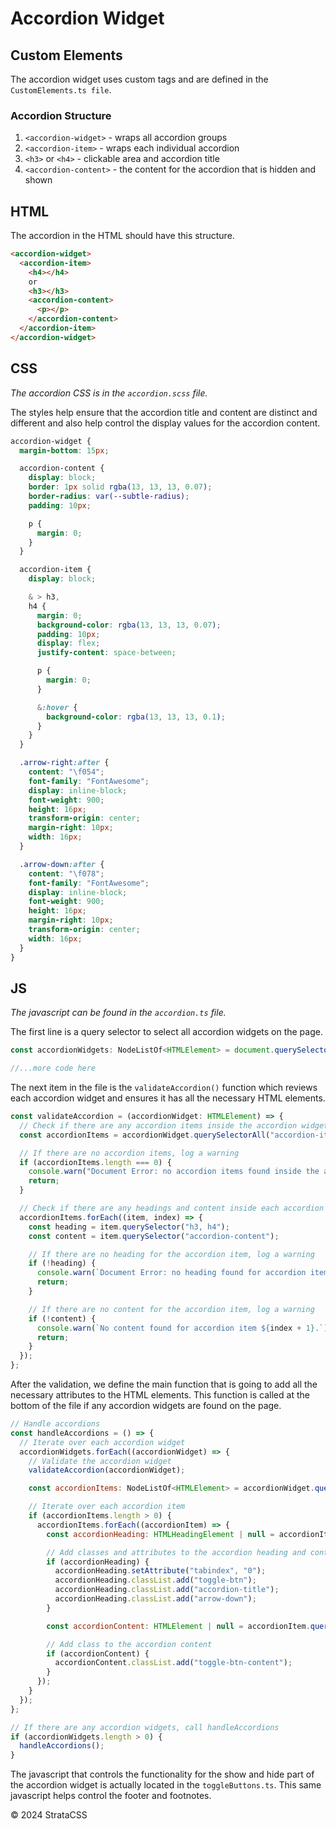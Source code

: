 # Accordion Widget

## Custom Elements

The accordion widget uses custom tags and are defined in the `CustomElements.ts file`.

### Accordion Structure

1. `<accordion-widget>` - wraps all accordion groups
2. `<accordion-item>` - wraps each individual accordion
3. `<h3>` or `<h4>` - clickable area and accordion title
4. `<accordion-content>` - the content for the accordion that is hidden and shown

## HTML

The accordion in the HTML should have this structure.

```html
<accordion-widget>
  <accordion-item>
    <h4></h4>
    or
    <h3></h3>
    <accordion-content>
      <p></p>
    </accordion-content>
  </accordion-item>
</accordion-widget>
```

## CSS

_The accordion CSS is in the `accordion.scss` file._

The styles help ensure that the accordion title and content are distinct and different and also help control the display values for the accordion content.

```css
accordion-widget {
  margin-bottom: 15px;

  accordion-content {
    display: block;
    border: 1px solid rgba(13, 13, 13, 0.07);
    border-radius: var(--subtle-radius);
    padding: 10px;

    p {
      margin: 0;
    }
  }

  accordion-item {
    display: block;

    & > h3,
    h4 {
      margin: 0;
      background-color: rgba(13, 13, 13, 0.07);
      padding: 10px;
      display: flex;
      justify-content: space-between;

      p {
        margin: 0;
      }

      &:hover {
        background-color: rgba(13, 13, 13, 0.1);
      }
    }
  }

  .arrow-right:after {
    content: "\f054";
    font-family: "FontAwesome";
    display: inline-block;
    font-weight: 900;
    height: 16px;
    transform-origin: center;
    margin-right: 10px;
    width: 16px;
  }

  .arrow-down:after {
    content: "\f078";
    font-family: "FontAwesome";
    display: inline-block;
    font-weight: 900;
    height: 16px;
    margin-right: 10px;
    transform-origin: center;
    width: 16px;
  }
}
```

## JS

_The javascript can be found in the `accordion.ts` file._

The first line is a query selector to select all accordion widgets on the page.

```js
const accordionWidgets: NodeListOf<HTMLElement> = document.querySelectorAll("accordion-widget");

//...more code here
```

The next item in the file is the `validateAccordion()` function which reviews each accordion widget and ensures it has all the necessary HTML elements.

```js
const validateAccordion = (accordionWidget: HTMLElement) => {
  // Check if there are any accordion items inside the accordion widget
  const accordionItems = accordionWidget.querySelectorAll("accordion-item");

  // If there are no accordion items, log a warning
  if (accordionItems.length === 0) {
    console.warn("Document Error: no accordion items found inside the accordion widget.");
    return;
  }

  // Check if there are any headings and content inside each accordion item
  accordionItems.forEach((item, index) => {
    const heading = item.querySelector("h3, h4");
    const content = item.querySelector("accordion-content");

    // If there are no heading for the accordion item, log a warning
    if (!heading) {
      console.warn(`Document Error: no heading found for accordion item ${index + 1}.`);
      return;
    }

    // If there are no content for the accordion item, log a warning
    if (!content) {
      console.warn(`No content found for accordion item ${index + 1}.`);
      return;
    }
  });
};
```

After the validation, we define the main function that is going to add all the necessary attributes to the HTML elements. This function is called at the bottom of the file if any accordion widgets are found on the page.

```js
// Handle accordions
const handleAccordions = () => {
  // Iterate over each accordion widget
  accordionWidgets.forEach((accordionWidget) => {
    // Validate the accordion widget
    validateAccordion(accordionWidget);

    const accordionItems: NodeListOf<HTMLElement> = accordionWidget.querySelectorAll("accordion-item");

    // Iterate over each accordion item
    if (accordionItems.length > 0) {
      accordionItems.forEach((accordionItem) => {
        const accordionHeading: HTMLHeadingElement | null = accordionItem.querySelector("accordion-item>h3, accordion-item>h4");

        // Add classes and attributes to the accordion heading and content
        if (accordionHeading) {
          accordionHeading.setAttribute("tabindex", "0");
          accordionHeading.classList.add("toggle-btn");
          accordionHeading.classList.add("accordion-title");
          accordionHeading.classList.add("arrow-down");
        }

        const accordionContent: HTMLElement | null = accordionItem.querySelector("accordion-content");

        // Add class to the accordion content
        if (accordionContent) {
          accordionContent.classList.add("toggle-btn-content");
        }
      });
    }
  });
};

// If there are any accordion widgets, call handleAccordions
if (accordionWidgets.length > 0) {
  handleAccordions();
}
```

The javascript that controls the functionality for the show and hide part of the accordion widget is actually located in the `toggleButtons.ts`. This same javascript helps control the footer and footnotes.

  <div class="footer">
    <p>&copy; 2024 StrataCSS</p>
  </div>
